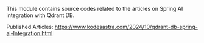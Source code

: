 This module contains source codes related to the articles on Spring AI integration with Qdrant DB.

Published Articles:
https://www.kodesastra.com/2024/10/qdrant-db-spring-ai-Integration.html